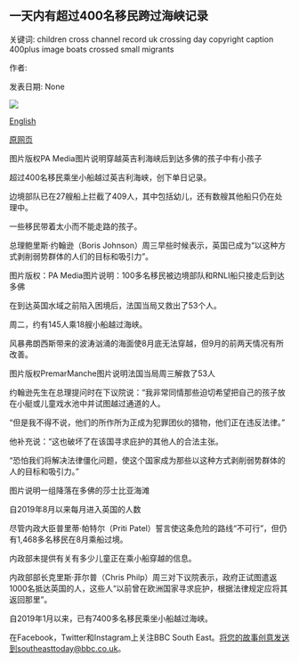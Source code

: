 ## 一天内有超过400名移民跨过海峡记录

关键词: children cross channel record uk crossing day copyright caption 400plus image boats crossed small migrants

作者: 

发表日期: None

![](https://ichef.bbci.co.uk/news/1024/branded_news/50E7/production/_114211702_2.55282339.jpg)

[English](Record%20400-plus%20migrants%20cross%20Channel%20in%20one%20day.md)

[原网页](https://www.bbc.com/news/uk-england-kent-54000755)

图片版权PA Media图片说明穿越英吉利海峡后到达多佛的孩子中有小孩子

超过400名移民乘坐小船越过英吉利海峡，创下单日记录。

边境部队已在27艘船上拦截了409人，其中包括幼儿，还有数艘其他船只仍在处理中。

一些移民带着太小而不能走路的孩子。

总理鲍里斯·约翰逊（Boris Johnson）周三早些时候表示，英国已成为“以这种方式剥削弱势群体的人们的目标和吸引力”。

图片版权：PA Media图片说明：100多名移民被边境部队和RNLI船只接走后到达多佛

在到达英国水域之前陷入困境后，法国当局又救出了53个人。

周二，约有145人乘18艘小船越过海峡。

风暴弗朗西斯带来的波涛汹涌的海面使8月底无法穿越，但9月的前两天情况有所改善。

图片版权PremarManche图片说明法国当局周三解救了53人

约翰逊先生在总理提问时在下议院说：“我非常同情那些迫切希望把自己的孩子放在小艇或儿童戏水池中并试图越过通道的人。

“但是我不得不说，他们的所作所为正成为犯罪团伙的猎物，他们正在违反法律。”

他补充说：“这也破坏了在该国寻求庇护的其他人的合法主张。

“恐怕我们将解决法律僵化问题，使这个国家成为那些以这种方式剥削弱势群体的人的目标和吸引力。”

图片说明一组降落在多佛的莎士比亚海滩

自2019年8月以来每月进入英国的人数

尽管内政大臣普里蒂·帕特尔（Priti Patel）誓言使这条危险的路线“不可行”，但仍有1,468多名移民在8月乘船过境。

内政部未提供有关有多少儿童正在乘小船穿越的信息。

内政部部长克里斯·菲尔普（Chris Philp）周三对下议院表示，政府正试图遣返1000名抵达英国的人，这些人“以前曾在欧洲国家寻求庇护，根据法律规定应将其返回那里”。

自2019年1月以来，已有7400多名移民乘坐小船越过海峡。

在Facebook，Twitter和Instagram上关注BBC South East。将您的故事创意发送到southeasttoday@bbc.co.uk。